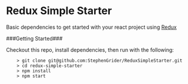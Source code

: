 # Redux Simple Starter

Basic dependencies to get started with your react project using [Redux](http://redux.js.org/)

###Getting Started###

Checkout this repo, install dependencies, then run with the following:

```
	> git clone git@github.com:StephenGrider/ReduxSimpleStarter.git
	> cd redux-simple-starter
	> npm install
	> npm start
```
